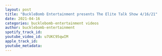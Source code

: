 ```yaml
---
layout: post
title: "BuckleBomb Entertainment presents The Elite Talk Show 4/16/21"
date: 2021-04-16
categories: bucklebomb-entertainment videos
author: bucklebomb-entertainment
spotify_track_id: 
youtube_video_id: u7UKC95qwIM
apple_track_id: 
youtube_metadata: 
---
```

